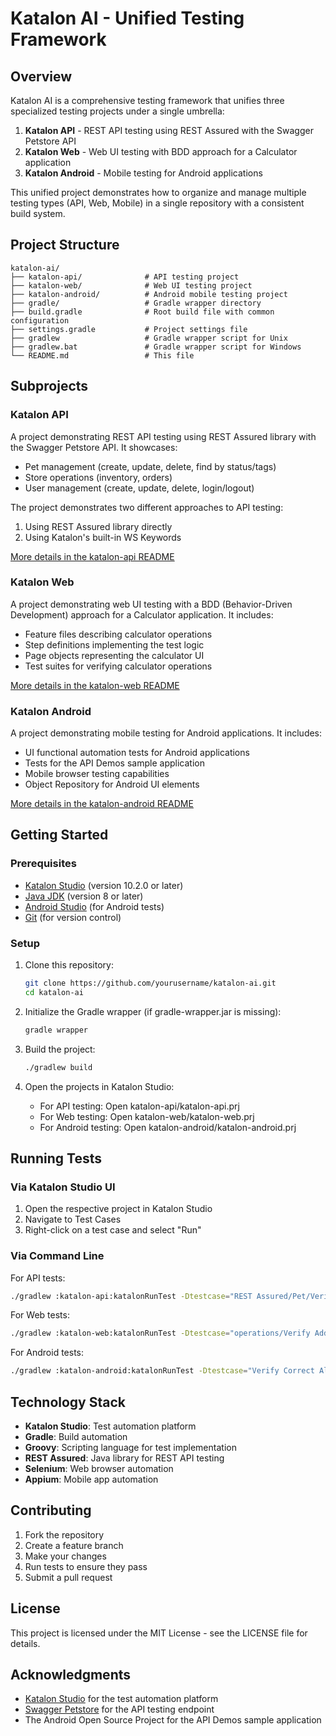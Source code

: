# Katalon AI - Unified Testing Framework

## Overview

Katalon AI is a comprehensive testing framework that unifies three specialized testing projects under a single umbrella:

1. **Katalon API** - REST API testing using REST Assured with the Swagger Petstore API
2. **Katalon Web** - Web UI testing with BDD approach for a Calculator application
3. **Katalon Android** - Mobile testing for Android applications

This unified project demonstrates how to organize and manage multiple testing types (API, Web, Mobile) in a single repository with a consistent build system.

## Project Structure

```
katalon-ai/
├── katalon-api/              # API testing project
├── katalon-web/              # Web UI testing project
├── katalon-android/          # Android mobile testing project
├── gradle/                   # Gradle wrapper directory
├── build.gradle              # Root build file with common configuration
├── settings.gradle           # Project settings file
├── gradlew                   # Gradle wrapper script for Unix
├── gradlew.bat               # Gradle wrapper script for Windows
└── README.md                 # This file
```

## Subprojects

### Katalon API

A project demonstrating REST API testing using REST Assured library with the Swagger Petstore API. It showcases:

- Pet management (create, update, delete, find by status/tags)
- Store operations (inventory, orders)
- User management (create, update, delete, login/logout)

The project demonstrates two different approaches to API testing:
1. Using REST Assured library directly
2. Using Katalon's built-in WS Keywords

[More details in the katalon-api README](./katalon-api/README.md)

### Katalon Web

A project demonstrating web UI testing with a BDD (Behavior-Driven Development) approach for a Calculator application. It includes:

- Feature files describing calculator operations
- Step definitions implementing the test logic
- Page objects representing the calculator UI
- Test suites for verifying calculator operations

[More details in the katalon-web README](./katalon-web/README.md)

### Katalon Android

A project demonstrating mobile testing for Android applications. It includes:

- UI functional automation tests for Android applications
- Tests for the API Demos sample application
- Mobile browser testing capabilities
- Object Repository for Android UI elements

[More details in the katalon-android README](./katalon-android/README.md)

## Getting Started

### Prerequisites

- [Katalon Studio](https://www.katalon.com/) (version 10.2.0 or later)
- [Java JDK](https://www.oracle.com/java/technologies/javase-downloads.html) (version 8 or later)
- [Android Studio](https://developer.android.com/studio/) (for Android tests)
- [Git](https://git-scm.com/) (for version control)

### Setup

1. Clone this repository:
   ```bash
   git clone https://github.com/yourusername/katalon-ai.git
   cd katalon-ai
   ```

2. Initialize the Gradle wrapper (if gradle-wrapper.jar is missing):
   ```bash
   gradle wrapper
   ```

3. Build the project:
   ```bash
   ./gradlew build
   ```

4. Open the projects in Katalon Studio:
   - For API testing: Open katalon-api/katalon-api.prj
   - For Web testing: Open katalon-web/katalon-web.prj
   - For Android testing: Open katalon-android/katalon-android.prj

## Running Tests

### Via Katalon Studio UI

1. Open the respective project in Katalon Studio
2. Navigate to Test Cases
3. Right-click on a test case and select "Run"

### Via Command Line

For API tests:
```bash
./gradlew :katalon-api:katalonRunTest -Dtestcase="REST Assured/Pet/Verify Get Pet"
```

For Web tests:
```bash
./gradlew :katalon-web:katalonRunTest -Dtestcase="operations/Verify Addition"
```

For Android tests:
```bash
./gradlew :katalon-android:katalonRunTest -Dtestcase="Verify Correct Alarm Message"
```

## Technology Stack

- **Katalon Studio**: Test automation platform
- **Gradle**: Build automation
- **Groovy**: Scripting language for test implementation
- **REST Assured**: Java library for REST API testing
- **Selenium**: Web browser automation
- **Appium**: Mobile app automation

## Contributing

1. Fork the repository
2. Create a feature branch
3. Make your changes
4. Run tests to ensure they pass
5. Submit a pull request

## License

This project is licensed under the MIT License - see the LICENSE file for details.

## Acknowledgments

- [Katalon Studio](https://www.katalon.com/) for the test automation platform
- [Swagger Petstore](https://petstore.swagger.io/) for the API testing endpoint
- The Android Open Source Project for the API Demos sample application